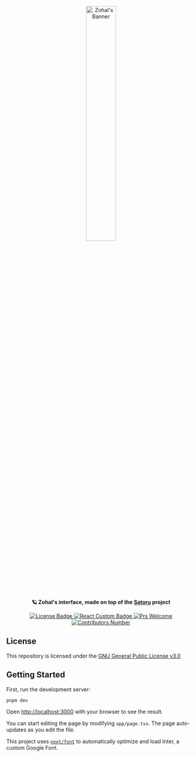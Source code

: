 <p align="center">
  <img width="40%" src="https://github.com/Zohal-Starknet/zohal-interface/assets/37301269/023b0aea-186a-4b23-b1cd-00ae3af95926" alt="Zohal's Banner">
</p>
<p align="center">
  <b>🪐 Zohal's interface, made on top of the <a href="https://github.com/keep-starknet-strange/satoru">Satoru</a> project</b>
</p>
<p align="center">
  <a href="https://github.com/Zohal-Starknet/zohal-interface/blob/master/LICENSE.txt">
    <img src="https://img.shields.io/github/license/Zohal-Starknet/zohal-interface.svg?style=flat-square" alt="License Badge">
  </a>
  <a href="https://reactjs.org">
    <img src="https://img.shields.io/badge/Made%20with-React-61dafb.svg?style=flat-square" alt="React Custom Badge">
  </a>
  <a href="https://github.com/Zohal-Starknet/zohal-interface/pulls">
      <img src="https://img.shields.io/badge/PRs-welcome-brightgreen.svg?style=flat-square" alt="Prs Welcome">
  </a>
  <a href="https://github.com/Zohal-Starknet/zohal-interface/graphs/contributors">
      <img src="https://img.shields.io/github/contributors/Zohal-Starknet/zohal-interface.svg?style=flat-square" alt="Contributors Number">
  </a>
</p>

## License
This repository is licensed under the [GNU General Public License v3.0](LICENSE.txt)

## Getting Started

First, run the development server:

`pnpm dev`

Open [http://localhost:3000](http://localhost:3000) with your browser to see the result.

You can start editing the page by modifying `app/page.tsx`. The page auto-updates as you edit the file.

This project uses [`next/font`](https://nextjs.org/docs/basic-features/font-optimization) to automatically optimize and load Inter, a custom Google Font.
